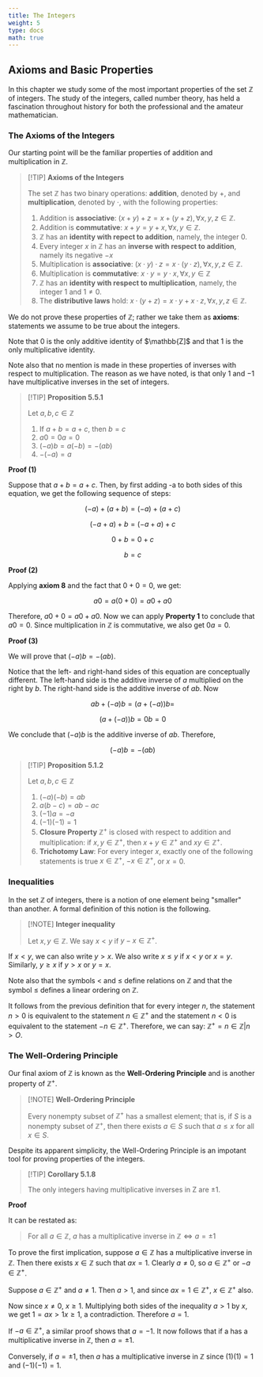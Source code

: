 ```yaml
---
title: The Integers
weight: 5
type: docs
math: true
---
```


## Axioms and Basic Properties

In this chapter we study some of the most important properties of the set $\mathbb{Z}$ of integers. The study of the integers, called number theory, has held a fascination throughout history for both the professional and the amateur mathematician.

### The Axioms of the Integers

Our starting point will be the familiar properties of addition and multiplication in $\mathbb{Z}$.

> [!TIP] **Axioms of the Integers**
>
> The set $\mathbb{Z}$ has two binary operations: **addition**, denoted by $+$, and **multiplication**, denoted by $\cdot$, with the following properties:
>
> 1. Addition is **associative**: $(x + y) + z = x + (y + z), \forall x, y, z \in \mathbb{Z}$.
> 2. Addition is **commutative**: $x + y = y + x, \forall x, y \in \mathbb{Z}$.
> 3. $\mathbb{Z}$ has an **identity with repect to addition**, namely, the integer $0$.
> 4. Every integer $x$ in $\mathbb{Z}$ has an **inverse with respect to addition**, namely its negative $-x$
> 5. Multiplication is **associative**: $(x \cdot y) \cdot z = x \cdot (y \cdot z), \forall x, y, z \in \mathbb{Z}$.
> 6. Multiplication is **commutative**: $x \cdot y = y \cdot x, \forall x, y \in \mathbb{Z}$
> 7. $\mathbb{Z}$ has an **identity with respect to multiplication**, namely, the integer $1$ and $1 \neq 0$.
> 8. The **distributive laws** hold: $x \cdot (y + z) = x \cdot y + x \cdot z, \forall x, y, z \in \mathbb{Z}$.

We do not prove these properties of $\mathbb{Z}$; rather we take them as **axioms**: statements we assume to be true about the integers.

Note that $0$ is the only additive identity of $\mathbb{Z]$ and that $1$ is the only multiplicative identity.

Note also that no mention is made in these properties of inverses with respect to multiplication. The reason as we have noted, is that only $1$ and $-1$ have multiplicative inverses in the set of integers.

> [!TIP] **Proposition 5.5.1**
>
> Let $a, b, c \in \mathbb{Z}$
>
> 1. If $a + b = a + c$, then $b = c$
> 2. $a0 = 0a = 0$
> 3. $(-a)b = a(-b) = -(ab)$
> 4. $-(-a) = a$

**Proof (1)**

Suppose that $a + b = a + c$. Then, by first adding -a to both sides of this equation, we get the following sequence of steps:

$$
(-a) + (a + b) = (-a) + (a + c)
$$

$$
(-a + a) + b = (-a + a) + c
$$

$$
0 + b = 0 + c
$$

$$
b = c
$$

**Proof (2)**

Applying **axiom 8** and the fact that $0 + 0 = 0$, we get:

$$
a0 = a(0 + 0) = a0 + a0
$$

Therefore, $a0 + 0 = a0 + a0$. Now we can apply **Property 1** to conclude that $a0 = 0$. Since multiplication in $\mathbb{Z}$ is commutative, we also get $0a = 0$.

**Proof (3)**

We will prove that $(-a)b = -(ab)$.

Notice that the left- and right-hand sides of this equation are conceptually different. The left-hand side is the additive inverse of $a$ multiplied on the right by $b$. The right-hand side is the additive inverse of $ab$. Now

$$
ab + (-a)b = (a + (-a))b =
$$

$$
(a + (-a))b = 0b = 0
$$

We conclude that $(-a)b$ is the additive inverse of $ab$. Therefore,

$$
(-a)b = -(ab)
$$

> [!TIP] **Proposition 5.1.2**
>
> Let $a, b, c \in \mathbb{Z}$
>
> 1. $(-a)(-b) = ab$
> 2. $a(b - c) = ab - ac$
> 3. $(-1)a = -a$
> 4. $(-1)(-1) = 1$
> 5. **Closure Property** $\mathbb{Z}^+$ is closed with respect to addition and multiplication: if $x, y \in \mathbb{Z}^+$, then $x + y \in \mathbb{Z}^+$ and $xy \in \mathbb{Z}^+$.
> 6. **Trichotomy Law**: For every integer $x$, exactly one of the following statements is true $x \in \mathbb{Z}^+$, $-x \in \mathbb{Z}^+$, or $x = 0$.

### Inequalities

In the set $\mathbb{Z}$ of integers, there is a notion of one element being "smaller" than another. A formal definition of this notion is the following.

> [!NOTE] **Integer inequality**
>
> Let $x, y \in \mathbb{Z}$. We say $x < y$ if $y - x \in \mathbb{Z}^+$.

If $x < y$, we can also write $y > x$. We also write $x \leq y$ if $x < y$ or $x = y$. Similarly, $y \geq x$ if $y > x$ or $y = x$.

Note also that the symbols $<$ and $\leq$ define relations on $\mathbb{Z}$ and that the symbol $\leq$ defines a linear ordering on $\mathbb{Z}$.

It follows from the previous definition that for every integer $n$, the statement $n > 0$ is equivalent to the statement $n \in \mathbb{Z}^+$ and the statement $n < 0$ is equivalent to the statement $-n \in \mathbb{Z}^+$. Therefore, we can say: $\mathbb{Z}^+ = {n \in \mathbb{Z} | n > O}$.

### The Well-Ordering Principle

Our final axiom of $\mathbb{Z}$ is known as the **Well-Ordering Principle** and is another property of $\mathbb{Z}^+$.

> [!NOTE] **Well-Ordering Principle**
>
> Every nonempty subset of $\mathbb{Z}^+$ has a smallest element; that is, if $S$ is a nonempty subset of $\mathbb{Z}^+$, then there exists $a \in S$ such that $a \leq x$ for all $x \in S$.

Despite its apparent simplicity, the Well-Ordering Principle is an impotant tool for proving properties of the integers.

> [!TIP] **Corollary 5.1.8**
>
> The only integers having multiplicative inverses in Z are $\pm 1$.

**Proof**

It can be restated as:

> For all $a \in \mathbb{Z}$, $a$ has a multiplicative inverse in $\mathbb{Z} \Leftrightarrow a = \pm 1$

To prove the first implication, suppose $a \in \mathbb{Z}$ has a multiplicative inverse in $\mathbb{Z}$. Then there exists $x \in \mathbb{Z}$ such that $ax = 1$. Clearly $a \neq 0$, so $a \in \mathbb{Z}^+$ or $-a \in \mathbb{Z}^+$.

Suppose $a \in \mathbb{Z}^+$ and $a \neq 1$. Then $a > 1$, and since $ax = 1 \in \mathbb{Z}^+$, $x \in \mathbb{Z}^+$ also.

Now since $x \neq 0$, $x \geq 1$. Multiplying both sides of the inequality $a > 1$ by $x$, we get $1 = ax > 1x \geq 1$, a contradiction. Therefore $a = 1$.

If $- a \in \mathbb{Z}^+$, a similar proof shows that $a = - 1$. It now follows that if a has a multiplicative inverse in $\mathbb{Z}$, then $a = \pm 1$.

Conversely, if $a = \pm 1$, then $a$ has a multiplicative inverse in $\mathbb{Z}$ since $(1)(1) = 1$ and $(-1)(- 1) = 1$.
